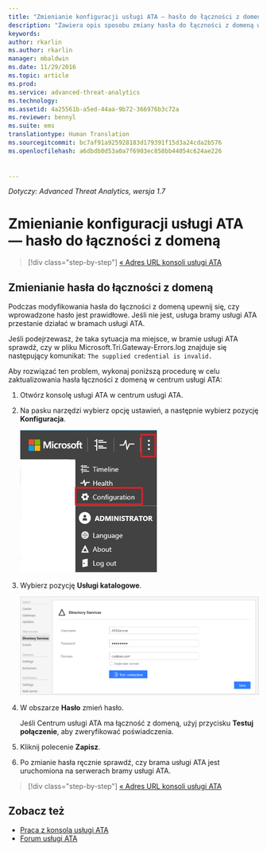 ```yaml
---
title: "Zmienianie konfiguracji usługi ATA — hasło do łączności z domeną | Dokumentacja firmy Microsoft"
description: "Zawiera opis sposobu zmiany hasła do łączności z domeną w ramach bramy usługi ATA."
keywords: 
author: rkarlin
ms.author: rkarlin
manager: mbaldwin
ms.date: 11/29/2016
ms.topic: article
ms.prod: 
ms.service: advanced-threat-analytics
ms.technology: 
ms.assetid: 4a25561b-a5ed-44aa-9b72-366976b3c72a
ms.reviewer: bennyl
ms.suite: ems
translationtype: Human Translation
ms.sourcegitcommit: bc7af91a925928183d179391f15d3a24cda2b576
ms.openlocfilehash: a6dbdb0d53a0a7f6903ec858bb44054c624ae226


---
```


*Dotyczy: Advanced Threat Analytics, wersja 1.7*



# <a name="change-ata-configuration---domain-connectivity-password"></a>Zmienianie konfiguracji usługi ATA — hasło do łączności z domeną

>[!div class="step-by-step"]
[« Adres URL konsoli usługi ATA](modifying-ata-config-consoleurl.md)


## <a name="change-the-domain-connectivity-password"></a>Zmienianie hasła do łączności z domeną
Podczas modyfikowania hasła do łączności z domeną upewnij się, czy wprowadzone hasło jest prawidłowe. Jeśli nie jest, usługa bramy usługi ATA przestanie działać w bramach usługi ATA.

Jeśli podejrzewasz, że taka sytuacja ma miejsce, w bramie usługi ATA sprawdź, czy w pliku Microsoft.Tri.Gateway-Errors.log znajduje się następujący komunikat: `The supplied credential is invalid.`

Aby rozwiązać ten problem, wykonaj poniższą procedurę w celu zaktualizowania hasła łączności z domeną w centrum usługi ATA:

1.  Otwórz konsolę usługi ATA w centrum usługi ATA.

2.  Na pasku narzędzi wybierz opcję ustawień, a następnie wybierz pozycję **Konfiguracja**.

    ![Ikona ustawień konfiguracji usługi ATA](media/ATA-config-icon.JPG)

3.  Wybierz pozycję **Usługi katalogowe**.

    ![Obraz przedstawiający zmianę hasła bramy usługi ATA](media/ATA-GW-change-DC-password.png)

4.  W obszarze **Hasło** zmień hasło.

    Jeśli Centrum usługi ATA ma łączność z domeną, użyj przycisku **Testuj połączenie**, aby zweryfikować poświadczenia.

5.  Kliknij polecenie **Zapisz**.

6.  Po zmianie hasła ręcznie sprawdź, czy brama usługi ATA jest uruchomiona na serwerach bramy usługi ATA.

>[!div class="step-by-step"]
[« Adres URL konsoli usługi ATA](modifying-ata-config-consoleurl.md)

## <a name="see-also"></a>Zobacz też
- [Praca z konsolą usługi ATA](working-with-ata-console.md)
- [Forum usługi ATA](https://social.technet.microsoft.com/Forums/security/home?forum=mata)



<!--HONumber=Nov16_HO5-->


